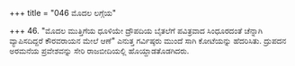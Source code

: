 +++
title = "046 ಮೊದಲ ಲಗ್ಗೆಯ"

+++
46. "ಮೊದಲ ಮುತ್ತಿಗೆಯ ಧೂಳಿಯೇ ದ್ರೌಪದಿಯ ಬೈತಲೆಗೆ ಪವಿತ್ರವಾದ ಸಿಂಧೂರದಂತೆ ಚೆನ್ನಾಗಿ ವ್ಯಾಪಿಸದಿದ್ದರೆ ಕೌರವರಾಯನ ಮೇಲೆ ಆಣೆ" ಎನುತ್ತ ಗರ್ವಿಷ್ಠರು ಮುಂದೆ ಸಾಗಿ ಕೋಟೆಯನ್ನು ಹೆದರಿಸಿತು. ದ್ರುಪದನ ಅರಮನೆಯ ಪ್ರವೇಶವನ್ನು ಸೇರಿ ರಾಜಬೀದಿಯಲ್ಲಿ ಹೊಯ್ದಾಡತೊಡಗಿದರು.